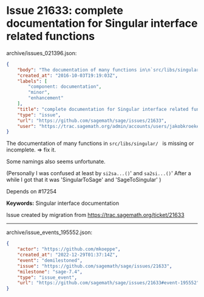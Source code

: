 # Issue 21633: complete documentation for Singular interface related functions

archive/issues_021396.json:
```json
{
    "body": "The documentation of many functions in\n`src/libs/singular/ `\nis missing or incomplete. => fix it.\n\nSome namings also seems unfortunate.\n\n(Personally I was confused at least by `si2sa...()`' and `sa2si...()`' After a while I got that it was 'SingularToSage' and 'SageToSingular'\n)\n\n\n\nDepends on #17254\n\n**Keywords:** Singular interface documentation\n\nIssue created by migration from https://trac.sagemath.org/ticket/21633\n\n",
    "created_at": "2016-10-03T19:19:03Z",
    "labels": [
        "component: documentation",
        "minor",
        "enhancement"
    ],
    "title": "complete documentation for Singular interface related functions",
    "type": "issue",
    "url": "https://github.com/sagemath/sage/issues/21633",
    "user": "https://trac.sagemath.org/admin/accounts/users/jakobkroeker"
}
```
The documentation of many functions in
`src/libs/singular/ `
is missing or incomplete. => fix it.

Some namings also seems unfortunate.

(Personally I was confused at least by `si2sa...()`' and `sa2si...()`' After a while I got that it was 'SingularToSage' and 'SageToSingular'
)



Depends on #17254

**Keywords:** Singular interface documentation

Issue created by migration from https://trac.sagemath.org/ticket/21633





---

archive/issue_events_195552.json:
```json
{
    "actor": "https://github.com/mkoeppe",
    "created_at": "2022-12-29T01:37:14Z",
    "event": "demilestoned",
    "issue": "https://github.com/sagemath/sage/issues/21633",
    "milestone": "sage-7.4",
    "type": "issue_event",
    "url": "https://github.com/sagemath/sage/issues/21633#event-195552"
}
```
